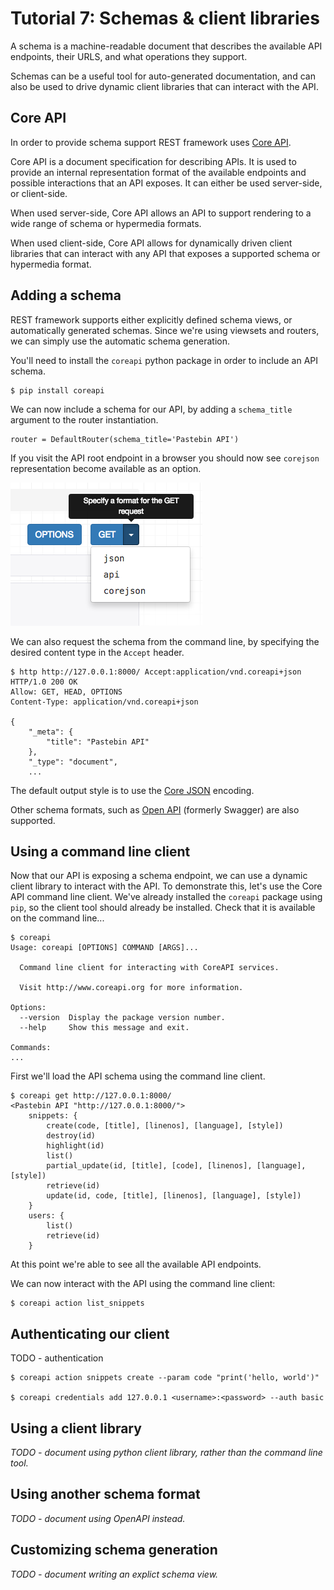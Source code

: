 # Tutorial 7: Schemas & client libraries

A schema is a machine-readable document that describes the available API
endpoints, their URLS, and what operations they support.

Schemas can be a useful tool for auto-generated documentation, and can also
be used to drive dynamic client libraries that can interact with the API.

## Core API

In order to provide schema support REST framework uses [Core API][coreapi].

Core API is a document specification for describing APIs. It is used to provide
an internal representation format of the available endpoints and possible
interactions that an API exposes. It can either be used server-side, or
client-side.

When used server-side, Core API allows an API to support rendering to a wide
range of schema or hypermedia formats.

When used client-side, Core API allows for dynamically driven client libraries
that can interact with any API that exposes a supported schema or hypermedia
format.

## Adding a schema

REST framework supports either explicitly defined schema views, or
automatically generated schemas. Since we're using viewsets and routers,
we can simply use the automatic schema generation.

You'll need to install the `coreapi` python package in order to include an
API schema.

    $ pip install coreapi

We can now include a schema for our API, by adding a `schema_title` argument to
the router instantiation.

    router = DefaultRouter(schema_title='Pastebin API')

If you visit the API root endpoint in a browser you should now see `corejson`
representation become available as an option.

![Schema format](../img/corejson-format.png)

We can also request the schema from the command line, by specifying the desired
content type in the `Accept` header.

    $ http http://127.0.0.1:8000/ Accept:application/vnd.coreapi+json
    HTTP/1.0 200 OK
    Allow: GET, HEAD, OPTIONS
    Content-Type: application/vnd.coreapi+json

    {
        "_meta": {
            "title": "Pastebin API"
        },
        "_type": "document",
        ...

The default output style is to use the [Core JSON][corejson] encoding.

Other schema formats, such as [Open API][openapi] (formerly Swagger) are
also supported.

## Using a command line client

Now that our API is exposing a schema endpoint, we can use a dynamic client
library to interact with the API. To demonstrate this, let's use the
Core API command line client. We've already installed the `coreapi` package
using `pip`, so the client tool should already be installed. Check that it
is available on the command line...

    $ coreapi
    Usage: coreapi [OPTIONS] COMMAND [ARGS]...

      Command line client for interacting with CoreAPI services.

      Visit http://www.coreapi.org for more information.

    Options:
      --version  Display the package version number.
      --help     Show this message and exit.

    Commands:
    ...

First we'll load the API schema using the command line client.

    $ coreapi get http://127.0.0.1:8000/
    <Pastebin API "http://127.0.0.1:8000/">
        snippets: {
            create(code, [title], [linenos], [language], [style])
            destroy(id)
            highlight(id)
            list()
            partial_update(id, [title], [code], [linenos], [language], [style])
            retrieve(id)
            update(id, code, [title], [linenos], [language], [style])
        }
        users: {
            list()
            retrieve(id)
        }

At this point we're able to see all the available API endpoints.

We can now interact with the API using the command line client:

    $ coreapi action list_snippets

## Authenticating our client

TODO - authentication

    $ coreapi action snippets create --param code "print('hello, world')"

    $ coreapi credentials add 127.0.0.1 <username>:<password> --auth basic

## Using a client library

*TODO - document using python client library, rather than the command line tool.*

## Using another schema format

*TODO - document using OpenAPI instead.*

## Customizing schema generation

*TODO - document writing an explict schema view.*

[coreapi]: http://www.coreapi.org
[corejson]: http://www.coreapi.org/specification/encoding/#core-json-encoding
[openapi]: https://openapis.org/
